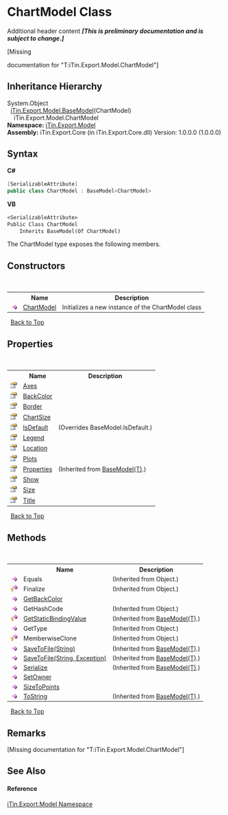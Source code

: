 # ChartModel Class
Additional header content _**\[This is preliminary documentation and is subject to change.\]**_

\[Missing <summary> documentation for "T:iTin.Export.Model.ChartModel"\]


## Inheritance Hierarchy
System.Object<br />&nbsp;&nbsp;<a href="6632f561-4175-f1f2-939c-ac8b10159529">iTin.Export.Model.BaseModel</a>(ChartModel)<br />&nbsp;&nbsp;&nbsp;&nbsp;iTin.Export.Model.ChartModel<br />
**Namespace:**&nbsp;<a href="ef57ffcc-e95e-b212-5a46-9aa6f5a3511f">iTin.Export.Model</a><br />**Assembly:**&nbsp;iTin.Export.Core (in iTin.Export.Core.dll) Version: 1.0.0.0 (1.0.0.0)

## Syntax

**C#**<br />
``` C#
[SerializableAttribute]
public class ChartModel : BaseModel<ChartModel>
```

**VB**<br />
``` VB
<SerializableAttribute>
Public Class ChartModel
	Inherits BaseModel(Of ChartModel)
```

The ChartModel type exposes the following members.


## Constructors
&nbsp;<table><tr><th></th><th>Name</th><th>Description</th></tr><tr><td>![Public method](media/pubmethod.gif "Public method")</td><td><a href="3d6d24d1-16ff-067e-e4bc-9d78aacd129c">ChartModel</a></td><td>
Initializes a new instance of the ChartModel class</td></tr></table>&nbsp;
<a href="#chartmodel-class">Back to Top</a>

## Properties
&nbsp;<table><tr><th></th><th>Name</th><th>Description</th></tr><tr><td>![Public property](media/pubproperty.gif "Public property")</td><td><a href="a684022c-7ec3-e7ac-afed-158ab26415ce">Axes</a></td><td /></tr><tr><td>![Public property](media/pubproperty.gif "Public property")</td><td><a href="9255bc51-f320-6561-fd55-bde249aaccfc">BackColor</a></td><td /></tr><tr><td>![Public property](media/pubproperty.gif "Public property")</td><td><a href="36b46c6c-18a7-ba70-a404-3171559caf0f">Border</a></td><td /></tr><tr><td>![Public property](media/pubproperty.gif "Public property")</td><td><a href="805dd2b1-09a6-a99d-761d-51e8077b6aa5">ChartSize</a></td><td /></tr><tr><td>![Public property](media/pubproperty.gif "Public property")</td><td><a href="223e90eb-0705-7d8f-a467-f6ffdbffe10d">IsDefault</a></td><td> (Overrides BaseModel.IsDefault.)</td></tr><tr><td>![Public property](media/pubproperty.gif "Public property")</td><td><a href="60be0492-47c3-2079-f16d-438daa24610a">Legend</a></td><td /></tr><tr><td>![Public property](media/pubproperty.gif "Public property")</td><td><a href="cc232d9f-253f-7828-9629-46b653299a8b">Location</a></td><td /></tr><tr><td>![Public property](media/pubproperty.gif "Public property")</td><td><a href="cac72849-7cc2-7ce2-7a89-d8179c058940">Plots</a></td><td /></tr><tr><td>![Public property](media/pubproperty.gif "Public property")</td><td><a href="7e88785e-5670-4515-defa-d3f60ae16111">Properties</a></td><td> (Inherited from <a href="6632f561-4175-f1f2-939c-ac8b10159529">BaseModel(T)</a>.)</td></tr><tr><td>![Public property](media/pubproperty.gif "Public property")</td><td><a href="9e2f9507-5522-7602-fbde-7f1401d10ec8">Show</a></td><td /></tr><tr><td>![Public property](media/pubproperty.gif "Public property")</td><td><a href="ce2e65ce-709c-2be7-514a-25e6fb579ca0">Size</a></td><td /></tr><tr><td>![Public property](media/pubproperty.gif "Public property")</td><td><a href="77fe363d-b872-ec84-e3d3-1d841f70e33f">Title</a></td><td /></tr></table>&nbsp;
<a href="#chartmodel-class">Back to Top</a>

## Methods
&nbsp;<table><tr><th></th><th>Name</th><th>Description</th></tr><tr><td>![Public method](media/pubmethod.gif "Public method")</td><td>Equals</td><td> (Inherited from Object.)</td></tr><tr><td>![Protected method](media/protmethod.gif "Protected method")</td><td>Finalize</td><td> (Inherited from Object.)</td></tr><tr><td>![Public method](media/pubmethod.gif "Public method")</td><td><a href="44026a53-8920-95d1-d74d-51e53020577e">GetBackColor</a></td><td /></tr><tr><td>![Public method](media/pubmethod.gif "Public method")</td><td>GetHashCode</td><td> (Inherited from Object.)</td></tr><tr><td>![Protected method](media/protmethod.gif "Protected method")</td><td><a href="4253f171-71af-35d6-e1b1-47af647eb205">GetStaticBindingValue</a></td><td> (Inherited from <a href="6632f561-4175-f1f2-939c-ac8b10159529">BaseModel(T)</a>.)</td></tr><tr><td>![Public method](media/pubmethod.gif "Public method")</td><td>GetType</td><td> (Inherited from Object.)</td></tr><tr><td>![Protected method](media/protmethod.gif "Protected method")</td><td>MemberwiseClone</td><td> (Inherited from Object.)</td></tr><tr><td>![Public method](media/pubmethod.gif "Public method")</td><td><a href="60537b6c-f261-e08e-2eee-1007e9760316">SaveToFile(String)</a></td><td> (Inherited from <a href="6632f561-4175-f1f2-939c-ac8b10159529">BaseModel(T)</a>.)</td></tr><tr><td>![Public method](media/pubmethod.gif "Public method")</td><td><a href="81bbc161-83e1-ff91-7904-4b6a5260f76c">SaveToFile(String, Exception)</a></td><td> (Inherited from <a href="6632f561-4175-f1f2-939c-ac8b10159529">BaseModel(T)</a>.)</td></tr><tr><td>![Public method](media/pubmethod.gif "Public method")</td><td><a href="d84fa1d2-692a-9e10-e839-60da45d50f19">Serialize</a></td><td> (Inherited from <a href="6632f561-4175-f1f2-939c-ac8b10159529">BaseModel(T)</a>.)</td></tr><tr><td>![Public method](media/pubmethod.gif "Public method")</td><td><a href="1cf7c1a9-1d8a-ff95-0b02-7bf1cbd5bcfd">SetOwner</a></td><td /></tr><tr><td>![Public method](media/pubmethod.gif "Public method")</td><td><a href="8bae05ff-8fed-6481-af58-7fcaf2b49a63">SizeToPoints</a></td><td /></tr><tr><td>![Public method](media/pubmethod.gif "Public method")</td><td><a href="79c32584-b2b0-b6ca-0ade-5f0708e1a9b7">ToString</a></td><td> (Inherited from <a href="6632f561-4175-f1f2-939c-ac8b10159529">BaseModel(T)</a>.)</td></tr></table>&nbsp;
<a href="#chartmodel-class">Back to Top</a>

## Remarks
\[Missing <remarks> documentation for "T:iTin.Export.Model.ChartModel"\]

## See Also


#### Reference
<a href="ef57ffcc-e95e-b212-5a46-9aa6f5a3511f">iTin.Export.Model Namespace</a><br />